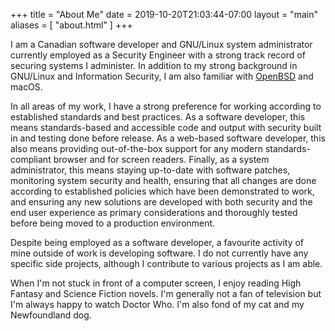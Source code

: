 +++
title = "About Me"
date = 2019-10-20T21:03:44-07:00
layout = "main"
aliases = [
	"about.html"
]
+++

I am a Canadian software developer and GNU/Linux system administrator currently
employed as a Security Engineer with a strong track record of securing systems
I administer. In addition to my strong background in GNU/Linux and Information
Security, I am also familiar with [OpenBSD][openbsd] and macOS.

In all areas of my work, I have a strong preference for working according to
established standards and best practices. As a software developer, this means
standards-based and accessible code and output with security built in and
testing done before release. As a web-based software developer, this also means
providing out-of-the-box support for any modern standards-compliant browser and
for screen readers. Finally, as a system administrator, this means staying
up-to-date with software patches, monitoring system security and health,
ensuring that all changes are done according to established policies which have
been demonstrated to work, and ensuring any new solutions are developed with
both security and the end user experience as primary considerations and
thoroughly tested before being moved to a production environment.

Despite being employed as a software developer, a favourite activity of mine
outside of work is developing software. I do not currently have any specific
side projects, although I contribute to various projects as I am able.

When I'm not stuck in front of a computer screen, I enjoy reading High Fantasy
and Science Fiction novels. I'm generally not a fan of television but I'm always
happy to watch Doctor Who. I'm also fond of my cat and my Newfoundland dog.

[openbsd]: https://www.openbsd.org

